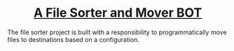 <h1><center><u>A File Sorter and Mover BOT</u></center></h1>
<section>
The file sorter project is built with a responsibility to programmatically move files to destinations
based on a configuration.
</section>
